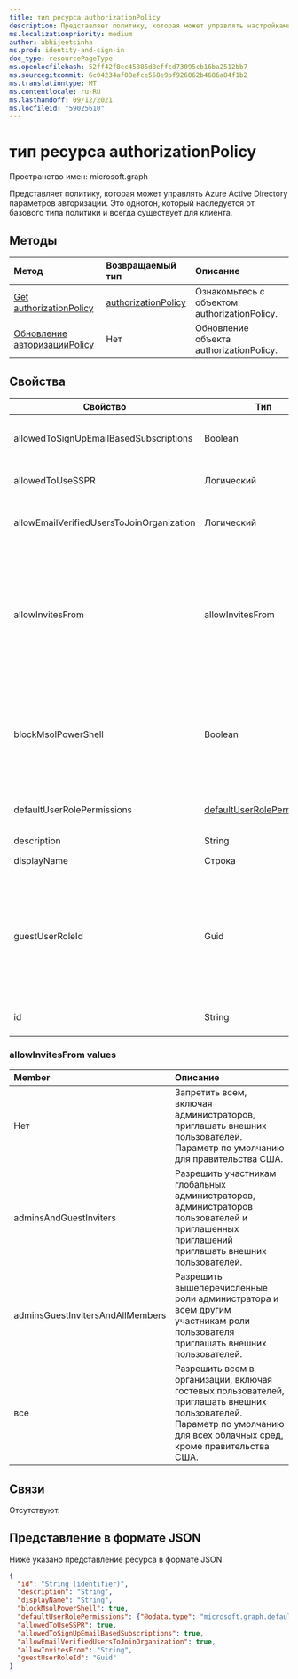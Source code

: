 ```yaml
---
title: тип ресурса authorizationPolicy
description: Представляет политику, которая может управлять настройками авторизации Azure Active Directory.
ms.localizationpriority: medium
author: abhijeetsinha
ms.prod: identity-and-sign-in
doc_type: resourcePageType
ms.openlocfilehash: 52ff42f8ec45885d8effcd73095cb16ba2512bb7
ms.sourcegitcommit: 6c04234af08efce558e9bf926062b4686a84f1b2
ms.translationtype: MT
ms.contentlocale: ru-RU
ms.lasthandoff: 09/12/2021
ms.locfileid: "59025610"
---
```

# <a name="authorizationpolicy-resource-type"></a>тип ресурса authorizationPolicy

Пространство имен: microsoft.graph

Представляет политику, которая может управлять Azure Active Directory параметров авторизации. Это однотон, который наследуется от базового типа политики и всегда существует для клиента.

## <a name="methods"></a>Методы

| Метод       | Возвращаемый тип | Описание |
|:-------------|:------------|:------------|
| [Get authorizationPolicy](../api/authorizationpolicy-get.md) | [authorizationPolicy](authorizationpolicy.md) | Ознакомьтесь с объектом authorizationPolicy. |
| [Обновление авторизацииPolicy](../api/authorizationpolicy-update.md) | Нет | Обновление объекта authorizationPolicy. |

## <a name="properties"></a>Свойства  
| Свойство | Тип | Описание | 
|-|-|-|
|allowedToSignUpEmailBasedSubscriptions|Boolean| Указывает, могут ли пользователи подписываться на подписки на основе электронной почты. | 
|allowedToUseSSPR|Логический| Указывает, можно ли использовать Self-Serve сброса пароля пользователями клиента. | 
|allowEmailVerifiedUsersToJoinOrganization|Логический| Указывает, может ли пользователь присоединиться к клиенту по проверке электронной почты. | 
|allowInvitesFrom|allowInvitesFrom|Указывает, кто может приглашать внешних пользователей в организацию. Возможные значения: `none`, `adminsAndGuestInviters`, `adminsGuestInvitersAndAllMembers`, `everyone`.  `everyone` — это параметр по умолчанию для всех облачных сред, за исключением правительства США. Дополнительные сведения см. в [таблице ниже](#allowinvitesfrom-values). |
|blockMsolPowerShell|Boolean| Чтобы отключить использование MSOL PowerShell, установите это свойство `true` . Это также отключит доступ пользователей к конечной точке устаревшей службы, используемой MSOL PowerShell. Это не влияет на azure AD Подключение Microsoft Graph. | 
|defaultUserRolePermissions|[defaultUserRolePermissions](defaultuserrolepermissions.md)| Указывает определенные настраиваемые разрешения для роли пользователя по умолчанию. | 
|description|String| Описание этой политики.|
|displayName|Строка| Отображение имени для этой политики. |    
|guestUserRoleId|Guid| Представляет шаблон roleId для роли, которая должна быть предоставлена гостевому пользователю. В настоящее время поддерживаются следующие роли: User `a0b1b346-4d3e-4e8b-98f8-753987be4970` (), Guest User `10dae51f-b6af-4016-8d66-8c2a99b929b3` () и Restricted Guest User `2af84b1e-32c8-42b7-82bc-daa82404023b` (). |
|id|String| ID политики авторизации. Обязательный. Только для чтения.| 

### <a name="allowinvitesfrom-values"></a>allowInvitesFrom values

|Member|Описание|
|:---|:---|
|Нет|Запретить всем, включая администраторов, приглашать внешних пользователей. Параметр по умолчанию для правительства США.|
|adminsAndGuestInviters|Разрешить участникам глобальных администраторов, администраторов пользователей и приглашенных приглашений приглашать внешних пользователей.|
|adminsGuestInvitersAndAllMembers|Разрешить вышеперечисленные роли администратора и всем другим участникам роли пользователя приглашать внешних пользователей.|
|все|Разрешить всем в организации, включая гостевых пользователей, приглашать внешних пользователей. Параметр по умолчанию для всех облачных сред, кроме правительства США.|

## <a name="relationships"></a>Связи

Отсутствуют.

## <a name="json-representation"></a>Представление в формате JSON

Ниже указано представление ресурса в формате JSON.

<!-- {
  "blockType": "resource",
  "optionalProperties": [

  ],
  "@odata.type": "microsoft.graph.authorizationPolicy",
  "keyProperty": "id"
}-->

```json
{
  "id": "String (identifier)",
  "description": "String",
  "displayName": "String",
  "blockMsolPowerShell": true,
  "defaultUserRolePermissions": {"@odata.type": "microsoft.graph.defaultUserRolePermissions"},
  "allowedToUseSSPR": true,
  "allowedToSignUpEmailBasedSubscriptions": true,
  "allowEmailVerifiedUsersToJoinOrganization": true,
  "allowInvitesFrom": "String",
  "guestUserRoleId": "Guid"
}
```
